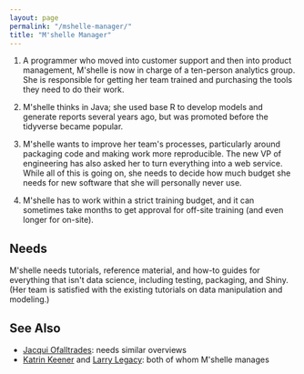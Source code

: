 ```yaml
---
layout: page
permalink: "/mshelle-manager/"
title: "M'shelle Manager"
---
```


1. A programmer who moved into customer support and then into product
   management, M'shelle is now in charge of a ten-person analytics group. She is
   responsible for getting her team trained and purchasing the tools they need
   to do their work.

2. M'shelle thinks in Java; she used base R to develop models and generate
   reports several years ago, but was promoted before the tidyverse became
   popular.

3. M'shelle wants to improve her team's processes, particularly around packaging
   code and making work more reproducible. The new VP of engineering has also
   asked her to turn everything into a web service. While all of this is going
   on, she needs to decide how much budget she needs for new software that she
   will personally never use.

4. M'shelle has to work within a strict training budget, and it can sometimes
   take months to get approval for off-site training (and even longer for
   on-site).

## Needs

M'shelle needs tutorials, reference material, and how-to guides for everything
that isn't data science, including testing, packaging, and Shiny. (Her team is
satisfied with the existing tutorials on data manipulation and modeling.)

## See Also

-   [Jacqui Ofalltrades](../jacqui-ofalltrades): needs similar overviews
-   [Katrin Keener](../katrin-keener) and [Larry Legacy](../larry-legacy/): both of whom M'shelle manages
